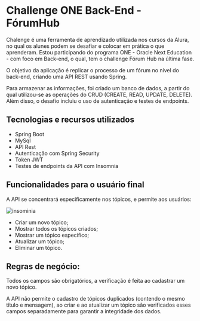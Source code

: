 <h1>Challenge ONE Back-End - FórumHub</h1>
<p>Chalenge é uma ferramenta de aprendizado utilizada nos cursos da Alura, no qual os alunes podem se desafiar e colocar em prática o que aprenderam. Estou participando do programa ONE - Oracle Next Education - com foco em Back-end, o qual, tem o challenge Fórum Hub na última fase.</p>
<p>O objetivo da aplicação é replicar o processo de um fórum no nível do back-end, criando uma API REST usando Spring.</p>
<p>Para armazenar as informações, foi criado um banco de dados, a partir do qual utilizou-se as operações do CRUD (CREATE, READ, UPDATE, DELETE). Além disso, o desafio incluiu o uso de autenticação e testes de endpoints.</p>

<h2>Tecnologias e recursos utilizados</h2>
<ul>
  <li>Spring Boot</li>
  <li>MySql</li>
  <li>API Rest</li>
  <li>Autenticação com Spring Security</li>
  <li>Token JWT</li>
  <li>Testes de endpoints da API com Insomnia</li>
</ul>

<h2>Funcionalidades para o usuário final</h2>
<p>A API se concentrará especificamente nos tópicos, e permite aos usuários:</p>

![insominia](https://github.com/daniela-mattos/challenge_forum_hub/assets/131220332/897ee435-33a7-4c22-b6bc-80045aafbe64)



<ul>
  <li>Criar um novo tópico;</li>
  <li>Mostrar todos os tópicos criados;</li>
  <li>Mostrar um tópico específico;</li>
  <li>Atualizar um tópico;</li>
  <li>Eliminar um tópico.</li>
</ul>

<h2>Regras de negócio:</h2>
<p>Todos os campos são obrigatórios, a verificação é feita ao cadastrar um novo tópico.</p>
<p>A API não permite o cadastro de tópicos duplicados (contendo o mesmo título e mensagem), ao criar e ao atualizar um tópico são verificados esses campos separadamente para garantir a integridade dos dados.</p>



